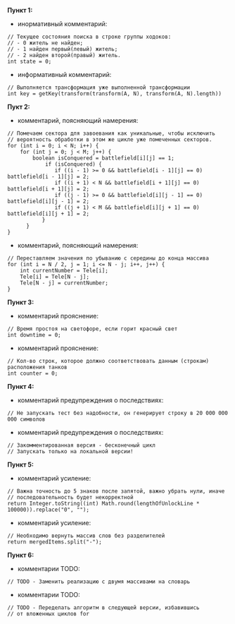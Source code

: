 **Пункт 1:**
- инормативный комментарий:
```
// Текущее состояния поиска в строке группы ходоков:
// - 0 житель не найден;
// - 1 найден первый(левый) житель;
// - 2 найден второй(правый) житель.
int state = 0;
```
- информативный комментарий:
```
// Выполняется трансформация уже выполненной трансформации
int key = getKey(transform(transform(A, N), transform(A, N).length))
```

**Пукт 2:**
- комментарий, поясняющий намерения:
```
// Помечаем сектора для завоевания как уникальные, чтобы исключить
// вероятность обработки в этом же цикле уже помеченных секторов.
for (int i = 0; i < N; i++) {
    for (int j = 0; j < M; j++) {
        boolean isConquered = battlefield[i][j] == 1;
            if (isConquered) {
               if ((i - 1) >= 0 && battlefield[i - 1][j] == 0) battlefield[i - 1][j] = 2;
               if ((i + 1) < N && battlefield[i + 1][j] == 0) battlefield[i + 1][j] = 2;
               if ((j - 1) >= 0 && battlefield[i][j - 1] == 0) battlefield[i][j - 1] = 2;
               if ((j + 1) < M && battlefield[i][j + 1] == 0) battlefield[i][j + 1] = 2;
           }
      }
}
```
- комментарий, поясняющий намерения:
```
// Переставляем значения по убыванию с середины до конца массива
for (int i = N / 2, j = 1; i <= N - j; i++, j++) {
    int currentNumber = Tele[i];
    Tele[i] = Tele[N - j];
    Tele[N - j] = currentNumber;
}
```

**Пункт 3:**
- комментарий прояснение:
```
// Время простоя на светофоре, если горит красный свет
int downtime = 0;
```
- комментарий прояснение:
```
// Кол-во строк, которое должно соответствовать данным (строкам) расположения танков
int counter = 0;
```

**Пункт 4:**
- комментарий предупреждения о последствиях: 
```
// Не запускать тест без надобности, он генерирует строку в 20 000 000 000 символов
```
- комментарий предупреждения о последствиях:
```
// Закомментированная версия - бесконечный цикл
// Запускать только на локальной версии!
```

**Пункт 5:**
- комментарий усиление:
```
// Важна точность до 5 знаков после запятой, важно убрать нули, иначе
// последовательность будет некорректной
return Integer.toString((int) Math.round(lengthOfUnlockLine * 100000)).replace("0", "");
```

- комментарий усиление:
```
// Необходимо вернуть массив слов без разделителей
return mergedItems.split("-");
```

**Пункт 6:**
- комментарии TODO: 
```
// TODO - Заменить реализацию с двумя массивами на словарь
```
- комментарии TODO:
```
// TODO - Переделать алгоритм в следующей версии, избавившись
// от вложенных циклов for
```
